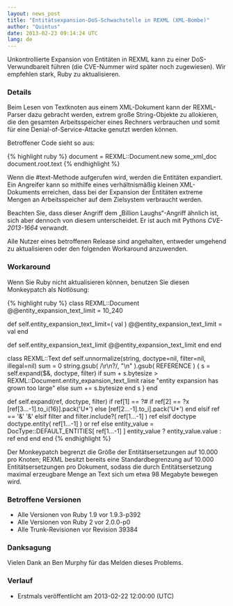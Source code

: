 ```yaml
---
layout: news_post
title: "Entitätsexpansion-DoS-Schwachstelle in REXML (XML-Bombe)"
author: "Quintus"
date: 2013-02-23 09:14:24 UTC
lang: de
---
```


Unkontrollierte Expansion von Entitäten in REXML kann zu einer
DoS-Verwundbareit führen (die CVE-Nummer wird später noch zugewiesen).
Wir empfehlen stark, Ruby zu aktualisieren.

### Details

Beim Lesen von Textknoten aus einem XML-Dokument kann der REXML-Parser
dazu gebracht werden, extrem große String-Objekte zu allokieren, die den
gesamten Arbeitsspeicher eines Rechners verbrauchen und somit für eine
Denial-of-Service-Attacke genutzt werden können.

Betroffener Code sieht so aus:

{% highlight ruby %}
document = REXML::Document.new some_xml_doc
document.root.text
{% endhighlight %}

Wenn die #text-Methode aufgerufen wird, werden die Entitäten expandiert.
Ein Angreifer kann so mithilfe eines verhältnismäßig kleinen
XML-Dokuments erreichen, dass bei der Expansion der Entitäten extreme
Mengen an Arbeitsspeicher auf dem Zielsystem verbraucht werden.

Beachten Sie, dass dieser Angriff dem „Billion Laughs“-Angriff ähnlich
ist, sich aber dennoch von diesem unterscheidet. Er ist auch mit Pythons
*CVE-2013-1664* verwandt.

Alle Nutzer eines betroffenen Release sind angehalten, entweder umgehend
zu aktualisieren oder den folgenden Workaround anzuwenden.

### Workaround

Wenn Sie Ruby nicht aktualisieren können, benutzen Sie diesen
Monkeypatch als Notlösung:

{% highlight ruby %}
class REXML::Document
  @@entity_expansion_text_limit = 10_240

  def self.entity_expansion_text_limit=( val )
    @@entity_expansion_text_limit = val
  end

  def self.entity_expansion_text_limit
    @@entity_expansion_text_limit
  end
end

class REXML::Text
  def self.unnormalize(string, doctype=nil, filter=nil, illegal=nil)
    sum = 0
    string.gsub( /\r\n?/, "\n" ).gsub( REFERENCE ) {
      s = self.expand($&, doctype, filter)
      if sum + s.bytesize > REXML::Document.entity_expansion_text_limit
        raise "entity expansion has grown too large"
      else
        sum += s.bytesize
      end
      s
    }
  end

  def self.expand(ref, doctype, filter)
    if ref[1] == ?#
      if ref[2] == ?x
        [ref[3...-1].to_i(16)].pack('U*')
      else
        [ref[2...-1].to_i].pack('U*')
      end
    elsif ref == '&amp;'
      '&'
    elsif filter and filter.include?( ref[1...-1] )
      ref
    elsif doctype
      doctype.entity( ref[1...-1] ) or ref
    else
      entity_value = DocType::DEFAULT_ENTITIES[ ref[1...-1] ]
      entity_value ? entity_value.value : ref
    end
  end
end
{% endhighlight %}

Der Monkeypatch begrenzt die Größe der Entitätsersetzungen auf 10.000
pro Knoten; REXML besitzt bereits eine Standardbegrenzung auf 10.000
Entitätsersetzungen pro Dokument, sodass die durch Entitätsersetzung
maximal erzeugbare Menge an Text sich um etwa 98 Megabyte bewegen wird.

### Betroffene Versionen

* Alle Versionen von Ruby 1.9 vor 1.9.3-p392
* Alle Versionen von Ruby 2 vor 2.0.0-p0
* Alle Trunk-Revisionen vor Revision 39384

### Danksagung

Vielen Dank an Ben Murphy für das Melden dieses Problems.

### Verlauf

* Erstmals veröffentlicht am 2013-02-22 12:00:00 (UTC)

